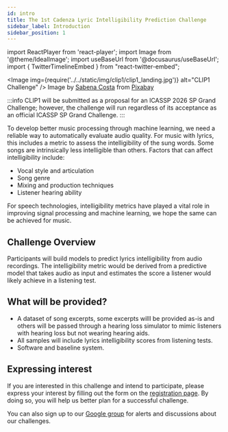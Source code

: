 ```yaml
---
id: intro
title: The 1st Cadenza Lyric Intelligibility Prediction Challenge 
sidebar_label: Introduction
sidebar_position: 1
---
```

import ReactPlayer from 'react-player';
import Image from '@theme/IdealImage';
import useBaseUrl from '@docusaurus/useBaseUrl';
import { TwitterTimelineEmbed } from "react-twitter-embed";

<Image img={require('../../static/img/clip1/clip1_landing.jpg')} alt="CLIP1 Challenge" />
Image by <a href="https://pixabay.com/users/sabena206-20184104/?utm_source=link-attribution&utm_medium=referral&utm_campaign=image&utm_content=5989931">Sabena Costa</a> from <a href="https://pixabay.com//?utm_source=link-attribution&utm_medium=referral&utm_campaign=image&utm_content=5989931">Pixabay</a>

:::info
CLIP1 will be submitted as a proposal for an ICASSP 2026 SP Grand Challenge;
however, the challenge will run regardless of its acceptance as an official ICASSP SP Grand Challenge.
:::


To develop better music processing through machine learning, we need a reliable way to automatically evaluate audio quality.
For music with lyrics, this includes a metric to assess the intelligibility of the sung words.
Some songs are intrinsically less intelligible than others. Factors that can affect intelligibility include:

* Vocal style and articulation
* Song genre
* Mixing and production techniques
* Listener hearing ability

For speech technologies, intelligibility metrics have played a vital role in improving signal processing and machine learning, we hope the same can be achieved for music.

## Challenge Overview

Participants will build models to predict lyrics intelligibility from audio recordings.
The intelligibility metric would be derived from a predictive model that takes audio as input and 
estimates the score a listener would likely achieve in a listening test.

## What will be provided?

* A dataset of song excerpts, some excerpts willl be provided as-is and others will be passed through a hearing loss 
simulator to mimic listeners with hearing loss but not wearing hearing aids.
* All samples will include lyrics intelligibility scores from listening tests. 
* Software and baseline system.

## Expressing interest

If you are interested in this challenge and intend to participate, please express your interest by filling out the form on the [registration page](take_part/registration).
By doing so, you will help us better plan for a successful challenge.

You can also sign up to our [Google group](https://groups.google.com/g/cadenza-challenge) for alerts and discussions about our challenges.

